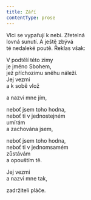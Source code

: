 ```yaml
---
title: Září
contentType: prose
---
```


Vlci se vypařují k nebi. Zřetelná  
lovná sunutí. A ještě zbývá  
té nedaleké poutě. Řeklas však:

V podtělí této zimy  
je jméno Sbohem,  
jež příchozímu sněhu náleží.  
Jej vezmi  
a k sobě vlož

a nazvi mne jím,

neboť jsem toho hodna,  
neboť ti v jednostejném  
umírám  
a zachována jsem,

neboť jsem toho hodna,  
neboť ti v jednomsamém  
zůstávám  
a opouštím tě.

Jej vezmi  
a nazvi mne tak,

zadržiteli pláče.
